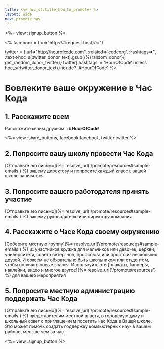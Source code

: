 ```yaml
---
title: <%= hoc_s(:title_how_to_promote) %>
layout: wide
nav: promote_nav
---
```

<%= view :signup_button %>

<% facebook = {:u=>"http://#{request.host}/ru"}

twitter = {:url=>"http://hourofcode.com", :related=>'codeorg', :hashtags=>'', :text=>hoc_s(:twitter_donor_text).gsub(/%{random_donor}/, get_random_donor_twitter)} twitter[:hashtags] = 'HourOfCode' unless hoc_s(:twitter_donor_text).include? '#HourOfCode' %>

# Вовлеките ваше окружение в Час Кода

## 1. Расскажите всем

Расскажите своим друзьям о **#HourOfCode**!

<%= view :share_buttons, facebook:facebook, twitter:twitter %>

## 2. Попросите вашу школу провести Час Кода

[Отправьте это письмо](%= resolve_url('/promote/resources#sample-emails') %) вашему директору и попросите каждый класс в вашей школе записаться.

## 3. Попросите вашего работодателя принять участие

[Отправьте это письмо](%= resolve_url('/promote/resources#sample-emails') %) вашему руководителю или директору компании.

## 4. Расскажите о Часе Кода своему окружению

[Соберите местную группу](%= resolve_url('/promote/resources#sample-emails') %) из участников кружка для мальчиков или девочек, церкви, университета, совета ветеранов, профсоюза или просто из нескольких друзей. И совсем не обязательно быть школьником или студентом, чтобы получить новые знания. Используйте эти [плакаты, баннеры, наклейки, видео и многое другое](%= resolve_url('/promote/resources') %) для вашего мероприятия.

## 5. Попросите местную администрацию поддержать Час Кода

[Отправьте это письмо](%= resolve_url('/promote/resources#sample-emails') %) представителям местной власти, в городскую думу и школьный совет с приглашением посетить Час Кода в Вашей школе. Это может помочь создать поддержку компьютерных наук в вашем районе, меньше чем за час.

<%= view :signup_button %>